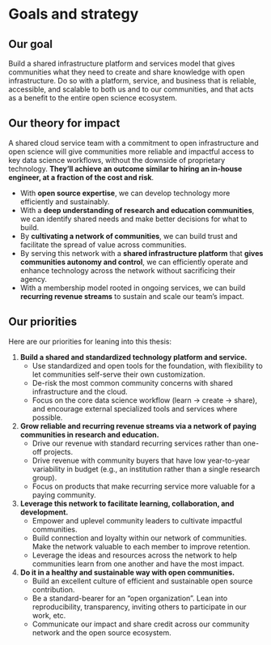# Goals and strategy

## Our goal

Build a shared infrastructure platform and services model that gives communities what they need to create and share knowledge with open infrastructure. Do so with a platform, service, and business that is reliable, accessible, and scalable to both us and to our communities, and that acts as a benefit to the entire open science ecosystem.

## Our theory for impact

A shared cloud service team with a commitment to open infrastructure and open science will give communities more reliable and impactful access to key data science workflows, without the downside of proprietary technology. **They’ll achieve an outcome similar to hiring an in-house engineer, at a fraction of the cost and risk**.

- With **open source expertise**, we can develop technology more efficiently and sustainably.
- With a **deep understanding of research and education communities**, we can identify shared needs and make better decisions for what to build.
- By **cultivating a network of communities**, we can build trust and facilitate the spread of value across communities.
- By serving this network with a **shared infrastructure platform** that **gives communities autonomy and control**, we can efficiently operate and enhance technology across the network without sacrificing their agency.
- With a membership model rooted in ongoing services, we can build **recurring revenue streams** to sustain and scale our team’s impact.

## Our priorities

Here are our priorities for leaning into this thesis:

1. **Build a shared and standardized technology platform and service.**   
   - Use standardized and open tools for the foundation, with flexibility to let communities self-serve their own customization.  
   - De-risk the most common community concerns with shared infrastructure and the cloud.  
   - Focus on the core data science workflow (learn → create → share), and encourage external specialized tools and services where possible.  
2. **Grow reliable and recurring revenue streams via a network of paying communities in research and education.**  
   - Drive our revenue with standard recurring services rather than one-off projects.  
   - Drive revenue with community buyers that have low year-to-year variability in budget (e.g., an institution rather than a single research group).  
   - Focus on products that make recurring service more valuable for a paying community.  
3. **Leverage this network to facilitate learning, collaboration, and development.**  
   - Empower and uplevel community leaders to cultivate impactful communities.  
   - Build connection and loyalty within our network of communities. Make the network valuable to each member to improve retention.  
   - Leverage the ideas and resources across the network to help communities learn from one another and have the most impact.  
4. **Do it in a healthy and sustainable way with open communities.**  
   - Build an excellent culture of efficient and sustainable open source contribution.  
   - Be a standard-bearer for an “open organization”. Lean into reproducibility, transparency, inviting others to participate in our work, etc.  
   - Communicate our impact and share credit across our community network and the open source ecosystem.